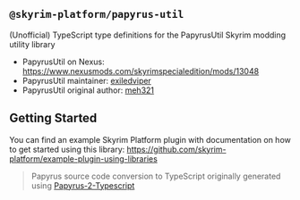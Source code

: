 ## `@skyrim-platform/papyrus-util`

(Unofficial) TypeScript type definitions for the PapyrusUtil Skyrim modding utility library

- PapyrusUtil on Nexus: https://www.nexusmods.com/skyrimspecialedition/mods/13048
- PapyrusUtil maintainer: [exiledviper](https://www.nexusmods.com/skyrimspecialedition/users/85199)
- PapyrusUtil original author: [meh321](https://www.nexusmods.com/skyrim/users/2964753)

## Getting Started

You can find an example Skyrim Platform plugin with documentation on how to get started using this library: https://github.com/skyrim-platform/example-plugin-using-libraries

> Papyrus source code conversion to TypeScript originally generated using [Papyrus-2-Typescript](https://github.com/CarlosLeyvaAyala/Papyrus-2-Typescript)